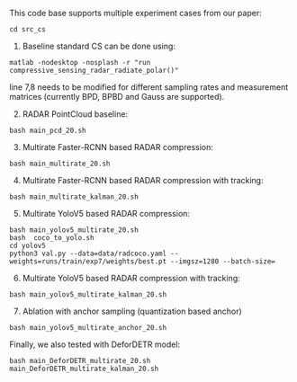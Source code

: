 
This code base supports multiple experiment cases from our paper: 

```
cd src_cs
```

1. Baseline standard CS can be done using:

```
matlab -nodesktop -nosplash -r "run compressive_sensing_radar_radiate_polar()"
```
line 7,8 needs to be modified for different sampling rates and measurement matrices (currently BPD, BPBD and Gauss are supported). 

2. RADAR PointCloud baseline:

```
bash main_pcd_20.sh
```

3. Multirate Faster-RCNN based RADAR compression:

```
bash main_multirate_20.sh
```

4. Multirate Faster-RCNN based RADAR compression with tracking:

```
bash main_multirate_kalman_20.sh
```

5. Multirate YoloV5 based RADAR compression:

```
bash main_yolov5_multirate_20.sh
bash  coco_to_yolo.sh
cd yolov5
python3 val.py --data=data/radcoco.yaml --weights=runs/train/exp7/weights/best.pt --imgsz=1280 --batch-size=
```

6. Multirate YoloV5 based RADAR compression with tracking:

```
bash main_yolov5_multirate_kalman_20.sh
```

7. Ablation with anchor sampling (quantization based anchor)

```
bash main_yolov5_multirate_anchor_20.sh
```

Finally, we also tested with DeforDETR model:

```
bash main_DeforDETR_multirate_20.sh
main_DeforDETR_multirate_kalman_20.sh
```








